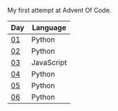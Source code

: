 My first attempt at Advent Of Code.

|Day|Language|
|-|-|
|[01](day1)|Python|
|[02](day2)|Python|
|[03](day3)|JavaScript|
|[04](day4)|Python|
|[05](day05)|Python|
|[06](dat06)|Python|
